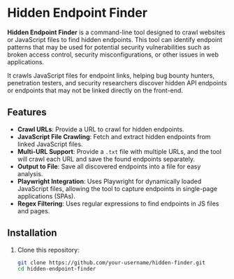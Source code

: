 # Hidden Endpoint Finder

**Hidden Endpoint Finder** is a command-line tool designed to crawl websites or JavaScript files to find hidden endpoints. This tool can identify endpoint patterns that may be used for potential security vulnerabilities such as broken access control, security misconfigurations, or other issues in web applications.

It crawls JavaScript files for endpoint links, helping bug bounty hunters, penetration testers, and security researchers discover hidden API endpoints or endpoints that may not be linked directly on the front-end.

## Features

- **Crawl URLs**: Provide a URL to crawl for hidden endpoints.
- **JavaScript File Crawling**: Fetch and extract hidden endpoints from linked JavaScript files.
- **Multi-URL Support**: Provide a `.txt` file with multiple URLs, and the tool will crawl each URL and save the found endpoints separately.
- **Output to File**: Save all discovered endpoints into a file for easy analysis.
- **Playwright Integration**: Uses Playwright for dynamically loaded JavaScript files, allowing the tool to capture endpoints in single-page applications (SPAs).
- **Regex Filtering**: Uses regular expressions to find endpoints in JS files and pages.

## Installation

1. Clone this repository:
   ```bash
   git clone https://github.com/your-username/hidden-finder.git
   cd hidden-endpoint-finder
